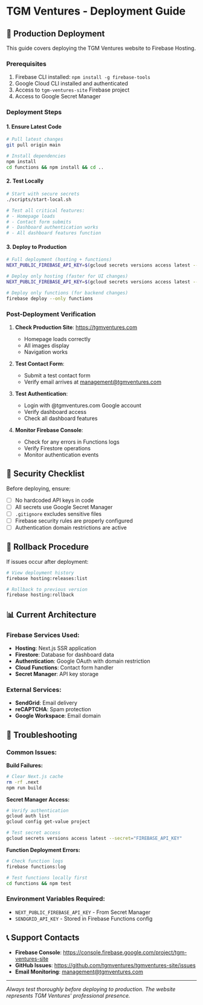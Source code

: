 # TGM Ventures - Deployment Guide

## 🚀 Production Deployment

This guide covers deploying the TGM Ventures website to Firebase Hosting.

### Prerequisites
1. Firebase CLI installed: `npm install -g firebase-tools`
2. Google Cloud CLI installed and authenticated
3. Access to `tgm-ventures-site` Firebase project
4. Access to Google Secret Manager

### Deployment Steps

#### 1. Ensure Latest Code
```bash
# Pull latest changes
git pull origin main

# Install dependencies
npm install
cd functions && npm install && cd ..
```

#### 2. Test Locally
```bash
# Start with secure secrets
./scripts/start-local.sh

# Test all critical features:
# - Homepage loads
# - Contact form submits
# - Dashboard authentication works
# - All dashboard features function
```

#### 3. Deploy to Production
```bash
# Full deployment (hosting + functions)
NEXT_PUBLIC_FIREBASE_API_KEY=$(gcloud secrets versions access latest --secret="FIREBASE_API_KEY") firebase deploy

# Deploy only hosting (faster for UI changes)
NEXT_PUBLIC_FIREBASE_API_KEY=$(gcloud secrets versions access latest --secret="FIREBASE_API_KEY") firebase deploy --only hosting

# Deploy only functions (for backend changes)
firebase deploy --only functions
```

### Post-Deployment Verification

1. **Check Production Site**: https://tgmventures.com
   - Homepage loads correctly
   - All images display
   - Navigation works

2. **Test Contact Form**:
   - Submit a test contact form
   - Verify email arrives at management@tgmventures.com

3. **Test Authentication**:
   - Login with @tgmventures.com Google account
   - Verify dashboard access
   - Check all dashboard features

4. **Monitor Firebase Console**:
   - Check for any errors in Functions logs
   - Verify Firestore operations
   - Monitor authentication events

## 🔐 Security Checklist

Before deploying, ensure:
- [ ] No hardcoded API keys in code
- [ ] All secrets use Google Secret Manager
- [ ] `.gitignore` excludes sensitive files
- [ ] Firebase security rules are properly configured
- [ ] Authentication domain restrictions are active

## 🚨 Rollback Procedure

If issues occur after deployment:

```bash
# View deployment history
firebase hosting:releases:list

# Rollback to previous version
firebase hosting:rollback
```

## 📊 Current Architecture

### Firebase Services Used:
- **Hosting**: Next.js SSR application
- **Firestore**: Database for dashboard data
- **Authentication**: Google OAuth with domain restriction
- **Cloud Functions**: Contact form handler
- **Secret Manager**: API key storage

### External Services:
- **SendGrid**: Email delivery
- **reCAPTCHA**: Spam protection
- **Google Workspace**: Email domain

## 🔧 Troubleshooting

### Common Issues:

**Build Failures:**
```bash
# Clear Next.js cache
rm -rf .next
npm run build
```

**Secret Manager Access:**
```bash
# Verify authentication
gcloud auth list
gcloud config get-value project

# Test secret access
gcloud secrets versions access latest --secret="FIREBASE_API_KEY"
```

**Function Deployment Errors:**
```bash
# Check function logs
firebase functions:log

# Test functions locally first
cd functions && npm test
```

### Environment Variables Required:
- `NEXT_PUBLIC_FIREBASE_API_KEY` - From Secret Manager
- `SENDGRID_API_KEY` - Stored in Firebase Functions config

## 📞 Support Contacts

- **Firebase Console**: https://console.firebase.google.com/project/tgm-ventures-site
- **GitHub Issues**: https://github.com/tgmventures/tgmventures-site/issues
- **Email Monitoring**: management@tgmventures.com

---

*Always test thoroughly before deploying to production. The website represents TGM Ventures' professional presence.*